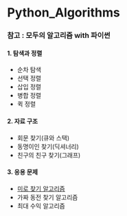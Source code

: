 # Python_Algorithms

### 참고 : 모두의 알고리즘 with 파이썬

#### 1. 탐색과 정렬
- 순차 탐색
- 선택 정렬
- 삽입 정렬
- 병합 정렬
- 퀵 정렬

#### 2. 자료 구조

- 회문 찾기(큐와 스택)
- 동명이인 찾기(딕셔너리)
- 친구의 친구 찾기(그래프)
      
#### 3. 응용 문제

- [미로 찾기 알고리즘](https://github.com/honghyelim/Python_Algorithms/blob/main/find_maze.ipynb)
- 가짜 동전 찾기 알고리즘
- 최대 수익 알고리즘
      

